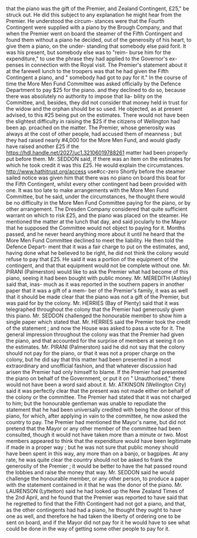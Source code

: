 that the piano was the gift of the Premier, and Zealand Contingent, £25," be struck out. He did this subject to any explanation he might hear from the Premier. He understood the circum- stances were that the Fourth Contingent were supplied with a piano by the Brough Company, and that when the Premier went on board the steamer of the Fifth Contingent and found them without a piano he decided, out of the generosity of his heart, to give them a piano, on the under- standing that somebody else paid forit. It was his present, but somebody else was to "reim- burse him for the expenditure," to use the phrase they had applied to the Governor's ex- penses in connection with the Royal visit. The Premier's statement about it at the farewell lunch to the troopers was that he had given the Fifth Contingent a piano, and " somebody had got to pay for it." In the course of time the More Men Fund Committee was asked officially by the Defence Department to pay $25 for the piano. and they declined to do so, because there was absolutely no authority to impose that lia- bility on the Committee, and, besides, they did not consider that money held in trust for the widow and the orphan should be so used. He objected, as at present advised, to this #25 being put on the estimates. There would not have been the slightest difficulty in raising the $25 if the citizens of Wellington had been ap. proached on the matter. The Premier, whose generosity was always at the cost of other people, had accused them of meanness ; but they had raised nearly #4,000 for the More Men Fund, and would gladly have raised another £25 if the https://hdl.handle.net/2027/uc1.32106019788261 matter had been properly put before them. Mr. SEDDON said, If there was an item on the estimates for which he took credit it was this £25. He would explain the circumstances. http://www.hathitrust.org/access use#cc-zero Shortly before the steamer sailed notice was given him that there was no piano on board this boat for the Fifth Contingent, whilst every other contingent had been provided with one. It was too late to make arrangements with the More Men Fund Committee, but he said, under the circumstances, he thought there would be no difficulty in the More Men Fund Committee paying for the piano, or by other arrangement. The Dresden Company considered that quite sufficient warrant on which to risk £25, and the piano was placed on the steamer. He mentioned the matter at the lunch that day, and said jocularly to the Mayor that he supposed the Committee would not object to paying for it. Months passed, and he never heard anything more about it until he heard that the More Men Fund Committee declined to meet the liability. He then told the Defence Depart- ment that it was a fair charge to put on the estimates, and, having done what he believed to be right, he did not think the colony would refuse to pay that £25. He said it was a portion of the equipment of the contingent, and that that equipment would not be complete without one. Mr. PIRANI (Palmerston) would like to ask the Premier what had become of this piano, seeing it had been bought with public money. Mr. MEREDITH (Ashley) said that, inas- much as it was reported in the southern papers in another paper that it was a gift of a mem- ber of the Premier's family, it was as well that it should be made clear that the piano was not a gift of the Premier, but was paid for by the colony. Mr. HERRIES (Bay of Plenty) said that it was telegraphed throughout the colony that the Premier had generously given this piano. Mr. SEDDON challenged the honourable member to show him a single paper which stated that. Mr. HERRIES said the Premier took the credit of the statement ; and now the House was asked to pass a vote for it. The general impression throughout the colony was that the Premier had given the piano, and that accounted for the surprise of members at seeing it on the estimates. Mr. PIRANI (Palmerston) said he did not say that the colony should not pay for the piano, or that it was not a proper charge on the colony, but he did say that this matter had been presented in a most extraordinary and unofficial fashion, and that whatever discussion had arisen the Premier had only himself to blame. If the Premier had presented the piano on behalf of the Government, or put it on " Unauthorised," there would not have been a word said about it. Mr. ATKINSON (Wellington City) said it was perfectly clear that the present was not made either on behalf of the colony or the committee. The Premier had stated that it was not charged to him; but the honourable gentleman was unable to repudiate the statement that he had been universally credited with being the donor of this piano, for which, after applying in vain to the committee, he now asked the country to pay. The Premier had mentioned the Mayor's name, but did not pretend that the Mayor or any other member of the committee had been consulted, though it would not have taken more than a minute or two. Most members appeared to think that the expenditure would have been legitimate if made in a proper way ; but he was not sure that public money should have been spent in this way, any more than on a banjo, or bagpipes. At any rate, he was quite clear the country should not be asked to frank the generosity of the Premier ; it would be better to have the hat passed round the lobbies and raise the money that way. Mr. SEDDON said he would challenge the honourable member, or any other person, to produce a paper with the statement contained in it that he was the donor of the piano. Mr. LAURENSON (Lyttelton) said he had looked up the New Zealand Times of the 2nd April, and he found that the Premier was reported to have said that he regretted to find that the Fifth Contingent had not got a piano, and that, as the other contingents had had a piano, he thought they ought to have one as well, and therefore he had taken the liberty of ordering one to be sent on board, and if the Mayor did not pay for it he would have to see what could be done in the way of getting some other people to pay for it. 
